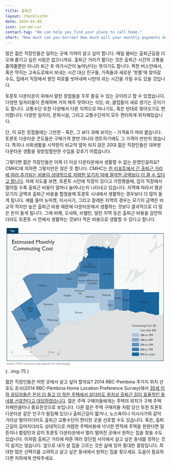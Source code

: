 ```yaml
---
title: 출퇴근
layout: checklistkr
date: 2019-01-05
icon: ion-md-car
contact-tag: "We can help you find your place to call home."
short: "How much can you borrow? How much will your monthly payments be?"
---
```

많은 젊은 직장인들은 일하는 곳에 가까이 살고 싶어 합니다. 매일 붐비는 출퇴근길을 더 오래 즐기고 싶은 사람은 없으니까요. 출퇴근 거리가 짧다는 것은 출퇴근 시간의 고통을 줄여줄뿐만 아니라 퇴근 후 여가시간이 늘어난다는 뜻이기도 합니다. 꽉찬 버스안에서, 혹은 막히는 고속도로에서 보내는 시간 대신 친구들, 가족들과 새로운 ‘핫플'에 찾아갈 수도, 집에서 직장에서 쌓인 피로를 씻어내며 나만의 쉬는 시간을 가질 수도 있을 것입니다.

토론토 다운타운이 위에서 말한 장점들을 두루 즐길 수 있는 곳이라고 할 수 있겠습니다. 다양한 일자리들이 존재하며 거의 매주 핫하다는 식당, 바, 클럽들이 새로 생기는 곳이기도 합니다. 교통수단 또한 다양해서 다른 지역으로 떠나기도, 혹은 반대로 찾아오기도 편리합니다. 다양한 일자리, 문화시설, 그리고 교통수단까지 모두 편리하게 위치해있습니다.

단, 이 모든 장점들에는 그만한 - 혹은, 그 보다 과해 보이는 - 가격표가 따라 붙습니다. 토론토 다운타운 콘도들은 구매가격 뿐만 아니라 렌트하기에도 그 가격이 만만치 않습니다. 특히나 사회생활을 시작한지 비교적 얼마 되지 않은 20대 젊은 직장인들은 대부분 다운타운 생활을 뒷받침할만한 수입을 갖추기 어렵습니다.

그렇다면 젊은 직장인들은 이제 더 이상 다운타운에서 생활할 수 없는 운명인걸까요? CMHC에 의하면 그렇지만은 않은 듯 합니다. CMHC는 [한 리포트에서 긴 출퇴근 거리에 따라 추가되는 비용이 상대적으로 저렴한 모기지 덕에 절약한 금액보다 더 클 수 있다고 합니다](https://eppdscrmssa01.blob.core.windows.net/cmhcprodcontainer/sf/project/cmhc/pubsandreports/housing-market-insight/housing-market-insight-gta-68701-2018-m11-en.pdf?sv=2018-03-28&ss=b&srt=sco&sp=r&se=2021-05-07T03:55:04Z&st=2019-05-06T19:55:04Z&spr=https,http&sig=bFocHM6noLjK8rlhy11dy%2BkQJUBX%2BCDKzkjLHfhUIU0%3D). 아래 지도를 보면, 토론토 시안에 직장이 있다고 가정했을때, 집이 직장에서 멀어질 수록 출퇴근 비용이 얼마나 늘어나는지 나타내고 있습니다. 지역에 따라서 평균 모기지 금액과 출퇴근 비용을 합쳤을때 토론토 시내에서 생활하는 경우보다 더 많이 들게 됩니다. 예를 들어 뉴마켓, 미시사가, 그리고 칼레돈 지역의 경우는 모기지 금액은 비교적 적지만 높은 출퇴근 비용 때문에 다운타운에서 생활하는 것보다 결과적으로 더 많은 돈이 들게 됩니다. 그에 비해, 오샤와, 브램턴, 밀턴 지역 등은 출퇴근 비용을 감안하더라도 토론토 시 안에서 생활하는 것보다 적은 비용으로 생활할 수 있다고 합니다.

![commuting cost heatmap](/img/checklist/commute.png){: .img-75 }

젊은 직장인들은 어떤 곳에서 살고 싶어 할까요? 2014  RBC-Pembina 주거지 위치 선호도 조사(2014 RBC-Pembina Home Location Preference Survey)에서 [35세 이하 응답자들은 돈이 더 들고 더 작은 주택에서 살더라도 위치상 출퇴근 길이 효율적인 동네를 선호한다고 대답하였습니다](http://www.rbc.com/community-sustainability/_assets-custom/pdf/RBC-Pembina-Home-Location-Preference-Survey.pdf). 젊은 주택 구매자들에게는 주택의 위치가 구매 주택 자체만큼이나 중요한것으로 보입니다.
다른 젊은 주택 구매자들 처럼 당신 또한 토론토 다운타운 같은 인구가 밀집해 있으나 출퇴근길이 짧거나, 노스욕이나 미시사가와 같이 거리상 멀어지더라도 출퇴근 교통수단이 편리한 곳을 선호할 수도 있습니다. 혹은, 출퇴근길이 길어지더라도 상대적으로 저렴한 주택비용에 넉넉한 면적에 주택을 원한다면 밀튼이나 벌링턴과 같이 토론토 다운타운에서 멀리 떨어진 곳에서 원하는 집을 찾을 수도 있습니다. 이처럼 출퇴근 거리에 따른 여러 장단점 사이에서 살고 싶은 동네를 정하는 것이 쉽지는 않습니다.
앞으로 내가 살 집을 고르는 것은 삶에 있어 중대한 결정입니다. 최대한 많은 선택지를 고려하고 살고 싶은 동네에서 원하는 집을 찾으세요. 도움이 필요하다면 저희에게 연락주세요.
